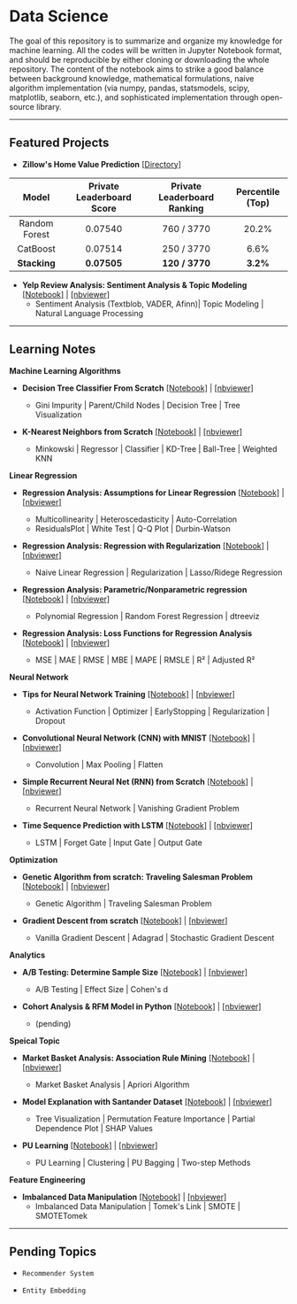 # Data Science
The goal of this repository is to summarize and organize my knowledge for machine learning. All the codes will be written in Jupyter Notebook format, and should be reproducible by either cloning or downloading the whole repository. The content of the notebook aims to strike a good balance between background knowledge, mathematical formulations, naive algorithm implementation (via numpy, pandas, statsmodels, scipy, matplotlib, seaborn, etc.), and sophisticated implementation through open-source library.

---
## Featured Projects

* **Zillow's Home Value Prediction** [[Directory]](https://github.com/patrick-ytchou/Kaggle-Zillow-Home-Value)

| Model | Private Leaderboard Score | Private Leaderboard Ranking | Percentile (Top) |
| :---: | :---:| :---: | :---: |
| Random Forest | 0.07540 | 760 / 3770 | 20.2% |
| CatBoost | 0.07514 | 250 / 3770 | 6.6% |
| **Stacking** | **0.07505** | **120 / 3770** | **3.2%** |


* **Yelp Review Analysis: Sentiment Analysis & Topic Modeling** [[Notebook]](https://github.com/patrick-ytchou/Data-Science/blob/master/Projects/YelpReviewAnalysis/Yelp%20Review%20Analysis%20--%20Sentiment%20Analysis%20%26%20Topic%20Modeling.ipynb) | [[nbviewer]](https://nbviewer.jupyter.org/github/patrick-ytchou/Data-Science/blob/master/Projects/YelpReviewAnalysis/Yelp%20Review%20Analysis%20--%20Sentiment%20Analysis%20%26%20Topic%20Modeling.ipynb)
    * Sentiment Analysis (Textblob, VADER, Afinn)| Topic Modeling | Natural Language Processing 

---
## Learning Notes

**Machine Learning Algorithms**

* **Decision Tree Classifier From Scratch** [[Notebook]](https://github.com/patrick-ytchou/Data-Science/blob/master/Notes/ML%20Algos/Tree/Decision%20Tree%20Classifier%20from%20Scratch.ipynb) | [[nbviewer]](https://nbviewer.jupyter.org/github/patrick-ytchou/Data-Science/blob/master/Notes/ML%20Algos/Tree/Decision%20Tree%20Classifier%20from%20Scratch.ipynb)
    * Gini Impurity | Parent/Child Nodes | Decision Tree | Tree Visualization

* **K-Nearest Neighbors from Scratch** [[Notebook]](https://github.com/patrick-ytchou/Data-Science/blob/master/Notes/ML%20Algos/Clustering/K-Nearest%20Neighbors%20from%20Scratch.ipynb) | [[nbviewer]](https://nbviewer.jupyter.org/github/patrick-ytchou/Data-Science/blob/master/Notes/ML%20Algos/Clustering/K-Nearest%20Neighbors%20from%20Scratch.ipynb)
    * Minkowski | Regressor | Classifier | KD-Tree | Ball-Tree | Weighted KNN
  
**Linear Regression**
* **Regression Analysis: Assumptions for Linear Regression** [[Notebook]](https://github.com/patrick-ytchou/Data-Science/blob/master/Notes/ML%20Algos/Regression/Regression%20Analysis%20--%20Assumptions%20for%20Linear%20Regression.ipynb) | [[nbviewer]](https://nbviewer.jupyter.org/github/patrick-ytchou/Data-Science/blob/master/Notes/ML%20Algos/Regression/Regression%20Analysis%20--%20Assumptions%20for%20Linear%20Regression.ipynb)
    * Multicollinearity | Heteroscedasticity | Auto-Correlation
    * ResidualsPlot | White Test | Q-Q Plot | Durbin-Watson
    
* **Regression Analysis: Regression with Regularization** [[Notebook]](https://github.com/patrick-ytchou/Data-Science/blob/master/Notes/ML%20Algos/Regression/Regression%20Analysis%20--%20Regression%20with%20Regularization.ipynb) | [[nbviewer]](https://nbviewer.jupyter.org/github/patrick-ytchou/Data-Science/blob/master/Notes/ML%20Algos/Regression/Regression%20Analysis%20--%20Regression%20with%20Regularization.ipynb)
    * Naive Linear Regression | Regularization | Lasso/Ridege Regression
    
* **Regression Analysis: Parametric/Nonparametric regression** [[Notebook]](https://github.com/patrick-ytchou/Data-Science/blob/master/Notes/ML%20Algos/Regression/Regression%20Analysis%20--%20Parametric%20and%20Nonparametric%20Regression.ipynb) | [[nbviewer]](https://nbviewer.jupyter.org/github/patrick-ytchou/Data-Science/blob/master/Notes/ML%20Algos/Regression/Regression%20Analysis%20--%20Parametric%20and%20Nonparametric%20Regression.ipynb)
    * Polynomial Regression | Random Forest Regression | dtreeviz
    
* **Regression Analysis: Loss Functions for Regression Analysis** [[Notebook]](https://github.com/patrick-ytchou/Data-Science/blob/master/Notes/ML%20Algos/Regression/Regression%20Analysis%20--%20Loss%20Functions%20for%20Regression%20Analysis.ipynb) | [[nbviewer]](https://nbviewer.jupyter.org/github/patrick-ytchou/Data-Science/blob/master/Notes/ML%20Algos/Regression/Regression%20Analysis%20--%20Loss%20Functions%20for%20Regression%20Analysis.ipynb)
    * MSE | MAE | RMSE | MBE | MAPE | RMSLE | R² | Adjusted R²

**Neural Network**
* **Tips for Neural Network Training** [[Notebook]](https://github.com/patrick-ytchou/Data-Science/blob/master/Notes/ML%20Algos/NeuralNetwork/Tips%20for%20Neural%20Network%20Training.ipynb) | [[nbviewer]](https://nbviewer.jupyter.org/github/patrick-ytchou/Data-Science/blob/master/Notes/ML%20Algos/NeuralNetwork/Tips%20for%20Neural%20Network%20Training.ipynb)
	* Activation Function | Optimizer | EarlyStopping | Regularization | Dropout

* **Convolutional Neural Network (CNN) with MNIST** [[Notebook]](https://github.com/patrick-ytchou/Data-Science/blob/master/Notes/ML%20Algos/NeuralNetwork/Convolutional%20Neural%20Network%20with%20MNIST.ipynb) | [[nbviewer]](https://nbviewer.jupyter.org/github/patrick-ytchou/Data-Science/blob/master/Notes/ML%20Algos/NeuralNetwork/Convolutional%20Neural%20Network%20with%20MNIST.ipynb)
	* Convolution | Max Pooling | Flatten

* **Simple Recurrent Neural Net (RNN) from Scratch** [[Notebook]](https://github.com/patrick-ytchou/Data-Science/blob/master/Notes/ML%20Algos/NeuralNetwork/Simple%20Recurrent%20Neural%20Net%20(RNN)%20from%20Scratch.ipynb) | [[nbviewer]](https://nbviewer.jupyter.org/github/patrick-ytchou/Data-Science/blob/master/Notes/ML%20Algos/NeuralNetwork/Simple%20Recurrent%20Neural%20Net%20%28RNN%29%20from%20Scratch.ipynb)
	* Recurrent Neural Network | Vanishing Gradient Problem 

* **Time Sequence Prediction with LSTM** [[Notebook]](https://github.com/patrick-ytchou/Data-Science/blob/master/Notes/ML%20Algos/NeuralNetwork/Time%20Sequence%20Prediction%20with%20LSTM.ipynb) | [[nbviewer]](https://nbviewer.jupyter.org/github/patrick-ytchou/Data-Science/blob/master/Notes/ML%20Algos/NeuralNetwork/Time%20Sequence%20Prediction%20with%20LSTM.ipynb)
	* LSTM | Forget Gate | Input Gate | Output Gate 


**Optimization**

* **Genetic Algorithm from scratch: Traveling Salesman Problem** [[Notebook]](https://github.com/patrick-ytchou/Data-Science/blob/master/Notes/ML%20Algos/Optimization/Genetic%20Algorithm%20from%20Scratch%20--%20Traveling%20Salesman%20Problem.ipynb) | [[nbviewer]](https://nbviewer.jupyter.org/github/patrick-ytchou/Data-Science/blob/master/Notes/ML%20Algos/Optimization/Genetic%20Algorithm%20from%20Scratch%20--%20Traveling%20Salesman%20Problem.ipynb)
    * Genetic Algorithm | Traveling Salesman Problem 

* **Gradient Descent from scratch** [[Notebook]](https://github.com/patrick-ytchou/Data-Science/blob/master/Notes/ML%20Algos/Optimization/Gradient%20Descent%20from%20Scratch.ipynb) | [[nbviewer]](https://nbviewer.jupyter.org/github/patrick-ytchou/Data-Science/blob/master/Notes/ML%20Algos/Optimization/Gradient%20Descent%20from%20Scratch.ipynb)
	* Vanilla Gradient Descent | Adagrad | Stochastic Gradient Descent


**Analytics**

* **A/B Testing: Determine Sample Size** [[Notebook]](https://github.com/patrick-ytchou/Data-Science/blob/master/Notes/AB%20Testing/AB-Testing%20-%20Determine%20Sample%20Size.ipynb) | [[nbviewer]](https://nbviewer.jupyter.org/github/patrick-ytchou/Data-Science/blob/master/Notes/AB%20Testing/AB-Testing%20-%20Determine%20Sample%20Size.ipynb)
	* A/B Testing | Effect Size | Cohen's d

* **Cohort Analysis & RFM Model in Python** [[Notebook]]() | [[nbviewer]]()
    * (pending)


**Speical Topic**

* **Market Basket Analysis: Association Rule Mining** [[Notebook]](hhttps://github.com/patrick-ytchou/Data-Science/blob/master/Notes/AssociationRules/Market%20Basket%20Analysis%20--%20Association%20Rule%20Explained.ipynb) | [[nbviewer]](https://nbviewer.jupyter.org/github/patrick-ytchou/Data-Science/blob/master/Notes/AssociationRules/Market%20Basket%20Analysis%20--%20Association%20Rule%20Explained.ipynb)
    * Market Basket Analysis | Apriori Algorithm

* **Model Explanation with Santander Dataset** [[Notebook]](https://github.com/patrick-ytchou/Data-Science/blob/master/Notes/ModelExplanation/Model%20Explanation%20with%20Santander%20Dataset.ipynb) | [[nbviewer]](https://nbviewer.jupyter.org/github/patrick-ytchou/Data-Science/blob/master/Notes/ModelExplanation/Model%20Explanation%20with%20Santander%20Dataset.ipynb)
	* Tree Visualization | Permutation Feature Importance | Partial Dependence Plot | SHAP Values

* **PU Learning** [[Notebook]](https://github.com/patrick-ytchou/Data-Science/blob/master/Notes/ML%20Algos/PU%20Learning.ipynb) | [[nbviewer]](https://nbviewer.jupyter.org/github/patrick-ytchou/Data-Science/blob/master/Notes/ML%20Algos/PU%20Learning.ipynb)
    * PU Learning | Clustering | PU Bagging | Two-step Methods

**Feature Engineering**

* **Imbalanced Data Manipulation** [[Notebook]](https://github.com/patrick-ytchou/Data-Science/blob/master/Notes/ImbalancedDataManipulation/Imbalanced%20Dataset%20Manipulation.ipynb) | [[nbviewer]](https://nbviewer.jupyter.org/github/patrick-ytchou/Data-Science/blob/master/Notes/ImbalancedDataManipulation/Imbalanced%20Dataset%20Manipulation.ipynb)
    * Imbalanced Data Manipulation | Tomek's Link | SMOTE | SMOTETomek


---
## Pending Topics

* `Recommender System`

* `Entity Embedding`